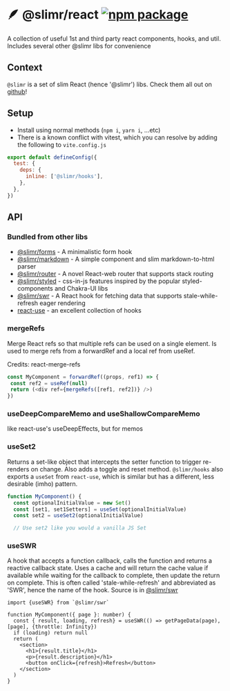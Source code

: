 # 🪶 @slimr/react [![npm package](https://img.shields.io/npm/v/@slimr/react.svg?style=flat-square)](https://npmjs.org/package/@slimr/react)

A collection of useful 1st and third party react components, hooks, and util. Includes several other @slimr libs for convenience

## Context

`@slimr` is a set of slim React (hence '@slimr') libs. Check them all out on [github](https://github.com/bdombro/slimr)!

## Setup

- Install using normal methods (`npm i`, `yarn i`, ...etc)
- There is a known conflict with vitest, which you can resolve by adding the following to `vite.config.js`

```javascript
export default defineConfig({
  test: {
    deps: {
      inline: ['@slimr/hooks'],
    },
  },
})
```

## API

### Bundled from other libs

- [@slimr/forms](https://www.npmjs.com/package/@slimr/forms) - A minimalistic form hook
- [@slimr/markdown](https://www.npmjs.com/package/@slimr/markdown) - A simple component and slim markdown-to-html parser
- [@slimr/router](https://www.npmjs.com/package/@slimr/router) - A novel React-web router that supports stack routing
- [@slimr/styled](https://www.npmjs.com/package/@slimr/styled) - css-in-js features inspired by the popular styled-components and Chakra-UI libs
- [@slimr/swr](https://www.npmjs.com/package/@slimr/swr) - A React hook for fetching data that supports stale-while-refresh eager rendering
- [react-use](https://www.npmjs.com/package/react-use) - an excellent collection of hooks

### mergeRefs

Merge React refs so that multiple refs can be used on a single element. Is
used to merge refs from a forwardRef and a local ref from useRef.

Credits: react-merge-refs

```typescript
const MyComponent = forwardRef((props, ref1) => {
 const ref2 = useRef(null)
 return (<div ref={mergeRefs([ref1, ref2])} />)
})
```

### useDeepCompareMemo and useShallowCompareMemo

like react-use's useDeepEffects, but for memos

### useSet2

Returns a set-like object that intercepts the setter function to trigger re-renders on change. Also adds a toggle and reset method. `@slimr/hooks` also exports a `useSet` from `react-use`, which is similar but has a different, less desirable (imho) pattern.

```typescript
function MyComponent() {
  const optionalInitialValue = new Set()
  const [set1, set1Setters] = useSet(optionalInitialValue)
  const set2 = useSet2(optionalInitialValue)

  // Use set2 like you would a vanilla JS Set
```

### useSWR

A hook that accepts a function callback, calls the function and returns a reactive callback state. Uses a cache and will return the cache value if available while waiting for the callback to complete, then update the return on complete. This is often called 'stale-while-refresh' and abbreviated as 'SWR', hence the name of the hook. Source is in [@slimr/swr](https://www.npmjs.com/package/@slimr/swr)

```tsx
import {useSWR} from `@slimr/swr`

function MyComponent({ page }: number) {
  const { result, loading, refresh} = useSWR(() => getPageData(page), [page], {throttle: Infinity})
  if (loading) return null
  return (
    <section>
      <h1>{result.title}</h1>
      <p>{result.description}</h1>
      <button onClick={refresh}>Refresh</button>
    </section>
  )
}
```
